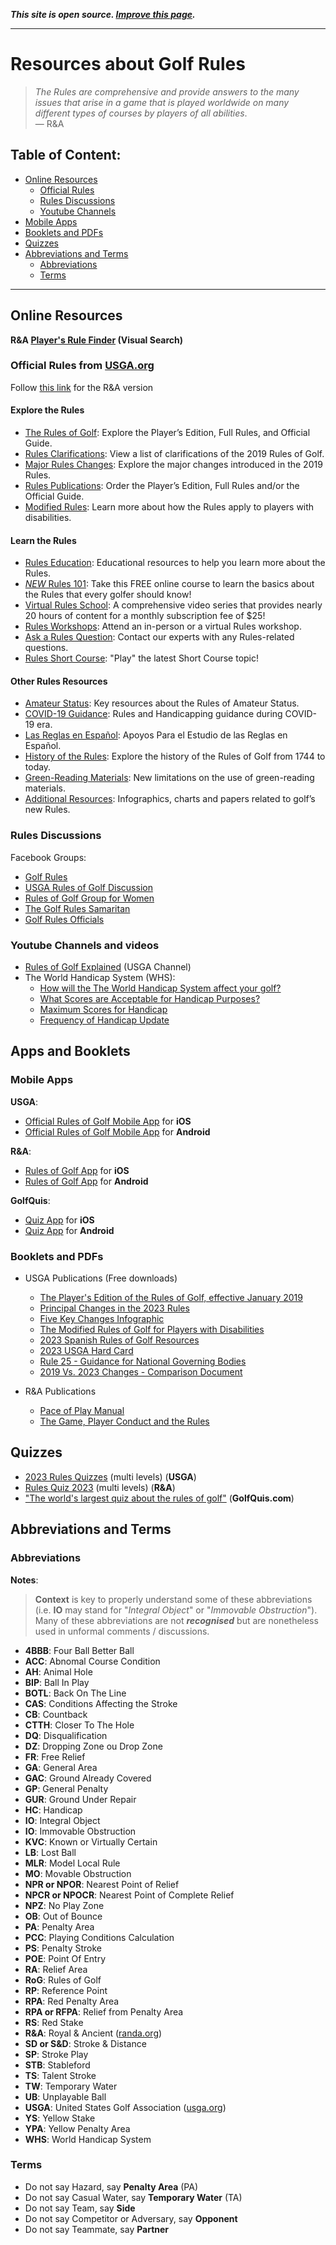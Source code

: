 **_This site is open source. [Improve this page](https://github.com/thierryk/golf/issues/new)._**

---

# Resources about Golf Rules 

> _The Rules are comprehensive and provide answers to the many issues that arise in a game that is played worldwide on many different types of courses by players of all abilities_.<br>&mdash; R&A

## Table of Content:

* [Online Resources](#online-resources)
   * [Official Rules](#official-rules-from-usgaorg)
   * [Rules Discussions](#rules-discussions)
   * [Youtube Channels](#youtube-channels-and-videos)
* [Mobile Apps](#mobile-apps)
* [Booklets and PDFs](#booklets-and-pdfs)
* [Quizzes](#quizzes)
* [Abbreviations and Terms](#abbreviations-and-terms)
  *  [Abbreviations](#abbreviations)
  *  [Terms](#terms)

---

## Online Resources

**R&A [Player's Rule Finder](https://www.randa.org/visual-search) (Visual Search)**

### Official Rules from [USGA.org](https://USGA.org)

Follow [this link](https://www.randa.org/rules/rules-hub) for the R&A version 

#### Explore the Rules

* [The Rules of Golf](https://www.usga.org/content/usga/home-page/rules/rules-2019/rules-of-golf/rules-and-interpretations.html): Explore the Player’s Edition, Full Rules, and Official Guide.
* [Rules Clarifications](https://www.usga.org/content/usga/home-page/rules-hub/rulesarticles/clarifications-of-the-2019-rules-of-golf.html): View a list of clarifications of the 2019 Rules of Golf.
* [Major Rules Changes](https://www.usga.org/content/usga/home-page/rules-hub/rules-modernization/major-changes/major-changes.html): Explore the major changes introduced in the 2019 Rules.
* [Rules Publications](https://www.usgapublications.com/collections/rules-of-golf-2019): Order the Player’s Edition, Full Rules and/or the Official Guide.
* [Modified Rules](https://www.usga.org/content/usga/home-page/rules/rules-2019/rules-of-golf/rules-and-interpretations.html#!ruletype=mr&section=rule): Learn more about how the Rules apply to players with disabilities.

#### Learn the Rules

* [Rules Education](https://www.usga.org/content/usga/home-page/rules-hub/education.html): Educational resources to help you learn more about the Rules.
* [*NEW* Rules 101](https://rules.usga.org/product/rules-101/): Take this FREE online course to learn the basics about the Rules that every golfer should know!
* [Virtual Rules School](https://rules.usga.org/product/virtual-rules-school/): A comprehensive video series that provides nearly 20 hours of content for a monthly subscription fee of $25!
* [Rules Workshops](https://rules.usga.org/events/): Attend an in-person or a virtual Rules workshop.
* [Ask a Rules Question](https://www.usga.org/content/usga/home-page/rules-hub/ask-a-rules-of-golf-amateur-status-question.html): Contact our experts with any Rules-related questions.
* [Rules Short Course](https://rules.usga.org/course-catalog/): "Play" the latest Short Course topic!

#### Other Rules Resources

* [Amateur Status](https://www.usga.org/content/usga/home-page/rules-hub/amateur-status.html): Key resources about the Rules of Amateur Status.
* [COVID-19 Guidance](https://www.usga.org/content/usga/home-page/articles/2020/03/covid-19-rules-guidance-statement.html): Rules and Handicapping guidance during COVID-19 era.
* [Las Reglas en Español](https://www.usga.org/rules-hub/rules-modernization/apoyos-para-el-estudio-de-las-reglas-en-espanol-golf-2019.html): Apoyos Para el Estudio de las Reglas en Español.
* [History of the Rules](http://ruleshistory.usga.org/): Explore the history of the Rules of Golf from 1744 to today.
* [Green-Reading Materials](https://www.usga.org/content/usga/home-page/articles/2018/10/usga-r-a-finalize-limits-on-green-reading-materials-in-golf.html): New limitations on the use of green-reading materials.
* [Additional Resources](https://www.usga.org/content/usga/home-page/rules-hub/rules-modernization/golfs-new-rules-resources.html): Infographics, charts and papers related to golf’s new Rules.

### Rules Discussions

Facebook Groups:

* [Golf Rules](https://www.facebook.com/groups/golfrules) 
* [USGA Rules of Golf Discussion](https://www.facebook.com/groups/2633662133356133) 
* [Rules of Golf Group for Women](https://www.facebook.com/groups/557162298926991/)
* [The Golf Rules Samaritan](https://www.facebook.com/groups/thegolfrulessamaritan/)
* [Golf Rules Officials](https://www.facebook.com/groups/889959504395079/)

### Youtube Channels and videos

* [Rules of Golf Explained](https://www.youtube.com/playlist?list=PLnU5qUEfww3fi0iCW6JVWrGtLWsJC_GSf) (USGA Channel)
* The World Handicap System (WHS):
  * [How will the The World Handicap System affect your golf?](https://www.youtube.com/watch?v=inPXB7YFuS0&list=PLPaAMxYPZcI9D9feMNQyKW-d35jr9ncLI&ab_channel=TheR%26A)
  * [What Scores are Acceptable for Handicap Purposes?](https://www.youtube.com/watch?v=Oajd0V0cXz8&list=PLPaAMxYPZcI9D9feMNQyKW-d35jr9ncLI&index=8&ab_channel=TheR%26A)
  * [Maximum Scores for Handicap](https://www.youtube.com/watch?v=NXrnVPd0r5g&list=PLPaAMxYPZcI9D9feMNQyKW-d35jr9ncLI&index=9&ab_channel=TheR%26A)
  * [Frequency of Handicap Update](https://www.youtube.com/watch?v=EC9_lTX7tSM&list=PLPaAMxYPZcI9D9feMNQyKW-d35jr9ncLI&index=11&ab_channel=TheR%26A)

## Apps and Booklets

### Mobile Apps

**USGA**:
* [Official Rules of Golf Mobile App](https://apps.apple.com/us/app/the-official-rules-of-golf/id347349889) for **iOS**
* [Official Rules of Golf Mobile App](https://play.google.com/store/apps/details?id=com.usga.rulesofgolf&hl=en_US&gl=US) for **Android**

**R&A**:
* [Rules of Golf App](https://apple.co/3LBYQpp) for **iOS**
* [Rules of Golf App](https://play.google.com/store/apps/details?id=com.randa.android&hl=en_GB&gl=US) for **Android**

**GolfQuis**:

* [Quiz App](https://apps.apple.com/us/app/golfquis/id1033917920#?platform=iphone) for **iOS**
* [Quiz App](https://play.google.com/store/apps/details?id=com.boolex.golficonapp) for **Android**

### Booklets and PDFs

* USGA Publications (Free downloads)
  * [The Player's Edition of the Rules of Golf, effective January 2019](https://www.usgapublications.com/collections/rules-of-golf-2019/products/the-players-edition-of-the-rules-of-golf?variant=12581304270928)
  * [Principal Changes in the 2023 Rules](https://www.usga.org/content/dam/usga/pdf/2022/rules/2023%20Principal%20Changes.pdf)
  * [Five Key Changes Infographic](https://www.usga.org/content/dam/usga/pdf/2022/rules/2023ROG5KeyChangesInfographic.pdf)
  * [The Modified Rules of Golf for Players with Disabilities](https://www.usgapublications.com/collections/rules-of-golf-2019/products/the-modified-rules-of-golf-for-players-with-disabilities?variant=21358625685584)
  * [2023 Spanish Rules of Golf Resources](https://www.usga.org/content/usga/home-page/rules-hub/2023-rules-of-golf/2023-spanish-rules-resources.html)
  * [2023 USGA Hard Card](https://www.usga.org/content/dam/usga/pdf/2023/rules/2023%20USGA%20Local%20Rules%20and%20Terms%20of%20the%20Competition.pdf)
  * [Rule 25 - Guidance for National Governing Bodies](https://www.usga.org/content/dam/usga/pdf/2022/rules/Rule%2025%20Guidance%20for%20National%20Governing%20Bodies.pdf)
  * [2019 Vs. 2023 Changes - Comparison Document](https://www.usga.org/content/dam/usga/pdf/2022/rules/2023%20ROG%20-%20Outcome%20Changes%202019%20vs%202023.pdf)

* R&A Publications
  * [Pace of Play Manual](https://www.randa.org/pace-of-play/manual/1-introduction)
  * [The Game, Player Conduct and the Rules](https://www.randa.org/en/rog/the-rules-of-golf/rule-1#1_2)

## Quizzes

* [2023 Rules Quizzes](https://www.usga.org/RulesQuiz/rules_quizzes.html) (multi levels) (**USGA**)
* [Rules Quiz 2023](https://www.randa.org/quiz) (multi levels) (**R&A**)
* ["The world's largest quiz about the rules of golf"](https://golfquis.com) (**GolfQuis.com**)

## Abbreviations and Terms

### Abbreviations

**Notes**: 

> **Context** is key to properly understand some of these abbreviations (i.e. **IO** may stand for "_Integral Object_" or "_Immovable Obstruction_").<br> 
> Many of these abbreviations are not _**recognised**_ but are nonetheless used in unformal comments / discussions.

* **4BBB**: Four Ball Better Ball<br>
* **ACC**: Abnomal Course Condition<br>
* **AH**: Animal Hole<br>
* **BIP**: Ball In Play<br>
* **BOTL**: Back On The Line<br>
* **CAS**: Conditions Affecting the Stroke<br>
* **CB**: Countback<br>
* **CTTH**: Closer To The Hole<br>
* **DQ**: Disqualification<br>
* **DZ**: Dropping Zone ou Drop Zone<br>
* **FR**: Free Relief<br>
* **GA**: General Area<br>
* **GAC**: Ground Already Covered<br>
* **GP**: General Penalty<br>
* **GUR**: Ground Under Repair<br>
* **HC**: Handicap<br>
* **IO**: Integral Object<br>
* **IO**: Immovable Obstruction<br>
* **KVC**: Known or Virtually Certain<br>
* **LB**: Lost Ball<br>
* **MLR**: Model Local Rule<br>
* **MO**: Movable Obstruction<br>
* **NPR or NPOR**: Nearest Point of Relief<br>
* **NPCR or NPOCR**: Nearest Point of Complete Relief<br>
* **NPZ**: No Play Zone<br>
* **OB**: Out of Bounce<br>
* **PA**: Penalty Area<br>
* **PCC**: Playing Conditions Calculation<br>
* **PS**: Penalty Stroke<br>
* **POE**: Point Of Entry<br>
* **RA**: Relief Area<br>
* **RoG**: Rules of Golf<br>
* **RP**: Reference Point<br>
* **RPA**: Red Penalty Area<br>
* **RPA or RFPA**: Relief from Penalty Area<br>
* **RS**: Red Stake<br>
* **R&A**: Royal & Ancient ([randa.org](https://randa.org))<br>
* **SD or S&D**: Stroke & Distance<br>
* **SP**: Stroke Play<br>
* **STB**: Stableford<br>
* **TS**: Talent Stroke<br>
* **TW**: Temporary Water<br>
* **UB**: Unplayable Ball<br>
* **USGA**: United States Golf Association ([usga.org](https://usga.org))<br>
* **YS**: Yellow Stake<br>
* **YPA**: Yellow Penalty Area<br>
* **WHS**: World Handicap System

### Terms

* Do not say Hazard, say **Penalty Area** (PA)
* Do not say Casual Water, say **Temporary Water** (TA)
* Do not say Team, say **Side**
* Do not say Competitor or Adversary, say **Opponent**
* Do not say Teammate, say **Partner**

